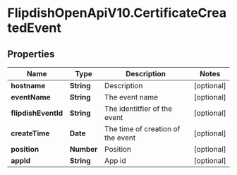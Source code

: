 # FlipdishOpenApiV10.CertificateCreatedEvent

## Properties
Name | Type | Description | Notes
------------ | ------------- | ------------- | -------------
**hostname** | **String** | Description | [optional] 
**eventName** | **String** | The event name | [optional] 
**flipdishEventId** | **String** | The identitfier of the event | [optional] 
**createTime** | **Date** | The time of creation of the event | [optional] 
**position** | **Number** | Position | [optional] 
**appId** | **String** | App id | [optional] 


